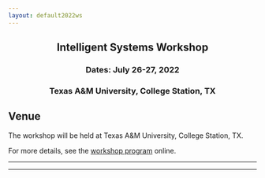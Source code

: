 ```yaml
---
layout: default2022ws
---
```


<h2 align="center">Intelligent Systems Workshop</h2>
<h3 align="center">Dates: July 26-27, 2022</h3>
<h3 align="center">Texas A&M University, College Station, TX</h3>

## Venue
The workshop will be held at Texas A&M University, College Station, TX. <!-- located at <a href="https://goo.gl/maps/???">address, College Station, TX, zip</a>.  Most of the workshop will take place in the ??? ???room. -->

For more details, see the <a href="https://docs.google.com/spreadsheets/d/1otmL4bkWHclOv1q6ODcpmVRHJh9VRp3JHxxfSIpLQsQ/edit?usp=sharing">workshop program</a> online.

<!-- currently working to confirm if... **Parking**: The ??? ??? has its own customer parking. Workshop attendees can park there for free for the duration of the workshop. -->

* * *
* * *

<!-- --end-of-page-- -->
